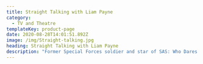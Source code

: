 ```yaml
---
title: Straight Talking with Liam Payne
category:
  - TV and Theatre
templateKey: product-page
date: 2020-08-28T14:01:51.892Z
image: /img/Straight-talking.jpg
heading: Straight Talking with Liam Payne
description: "Former Special Forces soldier and star of SAS: Who Dares Wins Ant Middleton takes a road trip through Namibia with former One Direction star Liam Payne.\t\t\t\t\t\t\t\t\t"
---
```


